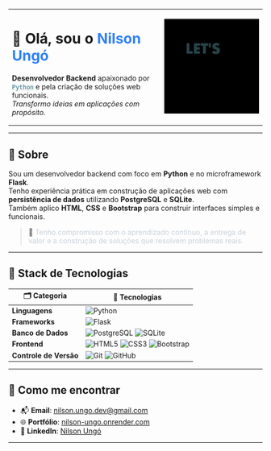 <table width="100%">
  <tr>
    <td width="60%" align="left" valign="center">
      <h1>👋 Olá, sou o <span style="color:#2F81F7;">Nilson Ungó</span></h1>
      <p>
        <strong>Desenvolvedor Backend</strong> apaixonado por <code style="background:#f5f5f5;color:#2b7489;">Python</code> e pela criação de soluções web funcionais.<br>
        <em>Transformo ideias em aplicações com propósito.</em>
      </p>
    </td>
    <td width="40%" align="right">
      <img src="bunner.gif" alt="code GIF" width="250" />
    </td>
  </tr>
</table>

---

## 🚀 Sobre

Sou um desenvolvedor backend com foco em <strong>Python</strong> e no microframework <strong>Flask</strong>.  
Tenho experiência prática em construção de aplicações web com <strong>persistência de dados</strong> utilizando <strong>PostgreSQL</strong> e <strong>SQLite</strong>.  
Também aplico <strong>HTML</strong>, <strong>CSS</strong> e <strong>Bootstrap</strong> para construir interfaces simples e funcionais.

> 🎯 <span style="color:#c9d1d9;">Tenho compromisso com o aprendizado contínuo, a entrega de valor e a construção de soluções que resolvem problemas reais.</span>

---

## 🧠 Stack de Tecnologias

| 🗂️ Categoria         | 🚀 Tecnologias                                                                 |
|----------------------|--------------------------------------------------------------------------------|
| **Linguagens**        | ![Python](https://img.shields.io/badge/Python-3670A0?style=flat&logo=python&logoColor=white) |
| **Frameworks**        | ![Flask](https://img.shields.io/badge/Flask-000000?style=flat&logo=flask&logoColor=white) |
| **Banco de Dados**    | ![PostgreSQL](https://img.shields.io/badge/PostgreSQL-4169E1?style=flat&logo=postgresql&logoColor=white) ![SQLite](https://img.shields.io/badge/SQLite-003B57?style=flat&logo=sqlite&logoColor=white) |
| **Frontend**          | ![HTML5](https://img.shields.io/badge/HTML5-E34F26?style=flat&logo=html5&logoColor=white) ![CSS3](https://img.shields.io/badge/CSS3-1572B6?style=flat&logo=css3&logoColor=white) ![Bootstrap](https://img.shields.io/badge/Bootstrap-563d7c?style=flat&logo=bootstrap&logoColor=white) |
| **Controle de Versão**| ![Git](https://img.shields.io/badge/Git-F05032?style=flat&logo=git&logoColor=white) ![GitHub](https://img.shields.io/badge/GitHub-100000?style=flat&logo=github&logoColor=white) |

---

## 🧭 Como me encontrar

- 📬 **Email**: [nilson.ungo.dev@gmail.com](mailto:nilson.ungo.dev@gmail.com)  
- 🌐 **Portfólio**: [nilson-ungo.onrender.com](https://nilson-ungo.onrender.com/)  
- 💼 **LinkedIn**: [Nilson Ungó](https://www.linkedin.com/in/nilson-ung%C3%B3-276a66179/)  

---

<!--
## 📊 Linguagens mais usadas

![Top Langs](https://github-readme-stats.vercel.app/api/top-langs/?username=Nilson-Ungo&layout=compact&theme=github_dark)

*Nota: Repositórios privados não são considerados nesses dados.*
-->
